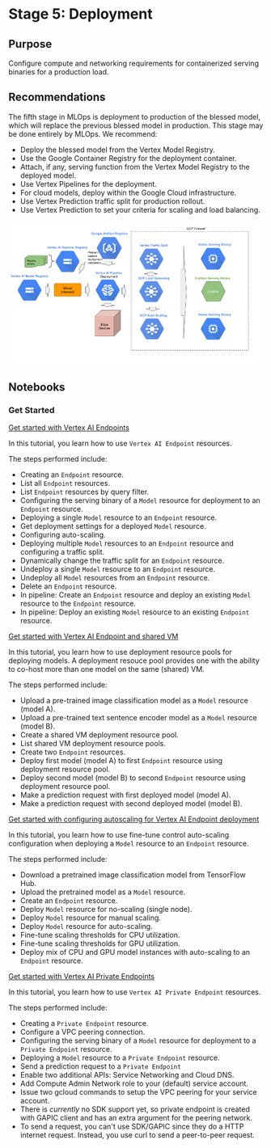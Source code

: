 # Stage 5: Deployment

## Purpose

Configure compute and networking requirements for containerized serving binaries for a production load.


## Recommendations  

The fifth stage in MLOps is deployment to production of the blessed model, which will replace the previous blessed model in production. This stage may be done entirely by MLOps. We recommend:

- Deploy the blessed model from the Vertex Model Registry.
- Use the Google Container Registry for the deployment container.
- Attach, if any, serving function from the Vertex Model Registry to the deployed model.
- Use Vertex Pipelines for the deployment.
- For cloud models, deploy within the Google Cloud infrastructure.
- Use Vertex Prediction traffic split for production rollout.
- Use Vertex Prediction to set your criteria for scaling and load balancing.


<img src='stage5v3.png'>

## Notebooks

### Get Started


[Get started with Vertex AI Endpoints](community/ml_ops/stage5/get_started_with_vertex_endpoints.ipynb)

In this tutorial, you learn how to use `Vertex AI Endpoint` resources.

The steps performed include:

- Creating an `Endpoint` resource.
- List all `Endpoint` resources.
- List `Endpoint` resources by query filter.
- Configuring the serving binary of a `Model` resource for deployment to an `Endpoint` resource.
- Deploying a single `Model` resource to an `Endpoint` resource.
- Get deployment settings for a deployed `Model` resource.
- Configuring auto-scaling.
- Deploying multiple `Model` resources to an `Endpoint` resource and configuring a traffic split.
- Dynamically change the traffic split for an `Endpoint` resource.
- Undeploy a single `Model` resource to an `Endpoint` resource.
- Undeploy all `Model` resources from an `Endpoint` resource.
- Delete an `Endpoint` resource.
- In pipeline: Create an `Endpoint` resource and deploy an existing `Model` resource to the `Endpoint` resource.
- In pipeline: Deploy an existing `Model` resource to an existing `Endpoint` resource.

[Get started with Vertex AI Endpoint and shared VM](community/ml_ops/stage5/get_started_with_vertex_endpoint_and_shared_vm.ipynb)

In this tutorial, you learn how to use deployment resource pools for deploying models. A deployment resouce pool provides one with the ability to co-host more than one model on the same (shared) VM.

The steps performed include:

- Upload a pre-trained image classification model as a `Model` resource (model A).
- Upload a pre-trained text sentence encoder model as a `Model` resource (model B).
- Create a shared VM deployment resource pool.
- List shared VM deployment resource pools.
- Create two `Endpoint` resources.
- Deploy first model (model A) to first `Endpoint` resource using deployment resource pool.
- Deploy second model (model B) to second `Endpoint` resource using deployment resource pool.
- Make a prediction request with first deployed model (model A).
- Make a prediction request with second deployed model (model B).

[Get started with configuring autoscaling for Vertex AI Endpoint deployment](community/ml_ops/stage5/get_started_with_autoscaling.ipynb)

In this tutorial, you learn how to use fine-tune control auto-scaling configuration when deploying a `Model` resource to an `Endpoint` resource.

The steps performed include:

- Download a pretrained image classification model from TensorFlow Hub.
- Upload the pretrained model as a `Model` resource.
- Create an `Endpoint` resource.
- Deploy `Model` resource for no-scaling (single node).
- Deploy `Model` resource for manual scaling.
- Deploy `Model` resource for auto-scaling.
- Fine-tune scaling thresholds for CPU utilization.
- Fine-tune scaling thresholds for GPU utilization.
- Deploy mix of CPU and GPU model instances with auto-scaling to an `Endpoint` resource.

[Get started with Vertex AI Private Endpoints](community/ml_ops/stage5/get_started_with_vertex_private_endpoints.ipynb)

In this tutorial, you learn how to use `Vertex AI Private Endpoint` resources.

The steps performed include:

- Creating a `Private Endpoint` resource.
- Configure a VPC peering connection.
- Configuring the serving binary of a `Model` resource for deployment to a `Private Endpoint` resource.
- Deploying a `Model` resource to a `Private Endpoint` resource.
- Send a prediction request to a `Private Endpoint`
- Enable two additional APIs: Service Networking and Cloud DNS.
- Add Compute Admin Network role to your (default) service account.
- Issue two gcloud commands to setup the VPC peering for your service account.
- There is *currently* no SDK support yet, so private endpoint is created with GAPIC client and has an extra argument for the peering network.
- To send a request, you can't use SDK/GAPIC since they do a HTTP internet request. Instead, you use curl to send a peer-to-peer request.
